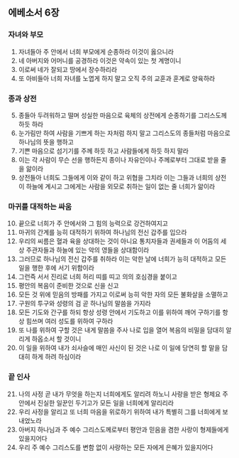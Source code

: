 ## 에베소서 6장

### 자녀와 부모
1. 자녀들아 주 안에서 너희 부모에게 순종하라 이것이 옳으니라
2. 네 아버지와 어머니를 공경하라 이것은 약속이 있는 첫 계명이니
3. 이로써 네가 잘되고 땅에서 장수하리라
4. 또 아비들아 너희 자녀를 노엽게 하지 말고 오직 주의 교훈과 훈계로 양육하라

### 종과 상전
5. 종들아 두려워하고 떨며 성실한 마음으로 육체의 상전에게 순종하기를 그리스도께 하듯 하라
6. 눈가림만 하여 사람을 기쁘게 하는 자처럼 하지 말고 그리스도의 종들처럼 마음으로 하나님의 뜻을 행하고
7. 기쁜 마음으로 섬기기를 주께 하듯 하고 사람들에게 하듯 하지 말라
8. 이는 각 사람이 무슨 선을 행하든지 종이나 자유인이나 주께로부터 그대로 받을 줄을 앎이라
9. 상전들아 너희도 그들에게 이와 같이 하고 위협을 그치라 이는 그들과 너희의 상전이 하늘에 계시고 그에게는 사람을 외모로 취하는 일이 없는 줄 너희가 앎이라

### 마귀를 대적하는 싸움
10. 끝으로 너희가 주 안에서와 그 힘의 능력으로 강건하여지고
11. 마귀의 간계를 능히 대적하기 위하여 하나님의 전신 갑주를 입으라
12. 우리의 씨름은 혈과 육을 상대하는 것이 아니요 통치자들과 권세들과 이 어둠의 세상 주관자들과 하늘에 있는 악의 영들을 상대함이라
13. 그러므로 하나님의 전신 갑주를 취하라 이는 악한 날에 너희가 능히 대적하고 모든 일을 행한 후에 서기 위함이라
14. 그런즉 서서 진리로 너희 허리 띠를 띠고 의의 호심경을 붙이고
15. 평안의 복음이 준비한 것으로 신을 신고
16. 모든 것 위에 믿음의 방패를 가지고 이로써 능히 악한 자의 모든 불화살을 소멸하고
17. 구원의 투구와 성령의 검 곧 하나님의 말씀을 가지라
18. 모든 기도와 간구를 하되 항상 성령 안에서 기도하고 이를 위하여 깨어 구하기를 항상 힘쓰며 여러 성도를 위하여 구하라
19. 또 나를 위하여 구할 것은 내게 말씀을 주사 나로 입을 열어 복음의 비밀을 담대히 알리게 하옵소서 할 것이니
20. 이 일을 위하여 내가 쇠사슬에 매인 사신이 된 것은 나로 이 일에 당연히 할 말을 담대히 하게 하려 하심이라

### 끝 인사
21. 나의 사정 곧 내가 무엇을 하는지 너희에게도 알리려 하노니 사랑을 받은 형제요 주 안에서 진실한 일꾼인 두기고가 모든 일을 너희에게 알리리라
22. 우리 사정을 알리고 또 너희 마음을 위로하기 위하여 내가 특별히 그를 너희에게 보내었노라
23. 아버지 하나님과 주 예수 그리스도께로부터 평안과 믿음을 겸한 사랑이 형제들에게 있을지어다
24. 우리 주 예수 그리스도를 변함 없이 사랑하는 모든 자에게 은혜가 있을지어다
